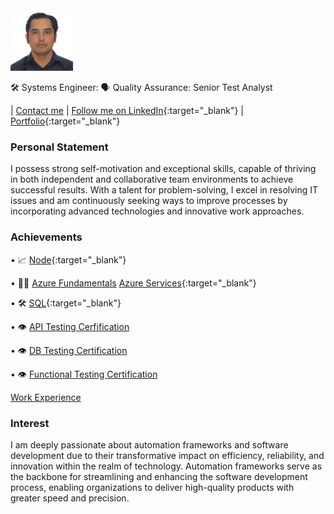 <img src="img/roberto.JPG" alt="roberto" height="100px"/>


🛠️ Systems Engineer: 🗣️ Quality Assurance: Senior Test Analyst

| [Contact me](mailto:rozumba@outlook.com.au) | [Follow me on LinkedIn](https://www.linkedin.com/in/rozumba){:target="\_blank"} | [Portfolio](https://github.com/na001988?tab=repositories){:target="\_blank"}

### Personal Statement

I possess strong self-motivation and exceptional skills, capable of thriving in both independent and collaborative team environments to achieve successful results. 
With a talent for problem-solving, I excel in resolving IT issues and am continuously seeking ways to improve processes by incorporating advanced technologies and innovative work approaches.

### Achievements

• 📈 [Node](https://learn.microsoft.com/api/achievements/share/en-us/RobertoZumba-9714/QCKYJVE5?sharingId=3669528A610C12C2){:target="\_blank"} 

• 🙋‍♂️ [Azure Fundamentals](https://learn.microsoft.com/api/achievements/share/en-us/RobertoZumba-9714/AS2KVV7E?sharingId=3669528A610C12C2) [Azure Services](https://learn.microsoft.com/api/achievements/share/en-us/RobertoZumba-9714/ELDTX5PX?sharingId=3669528A610C12C2){:target="\_blank"}

• 🛠️ [SQL](https://learn.microsoft.com/api/achievements/share/en-us/RobertoZumba-9714/VKPSALVM?sharingId=3669528A610C12C2){:target="\_blank"} 

• 👁️ [API Testing Cerfification](/achievements/API-Testing.pdf)

• 👁️ [DB Testing Certification](/achievements/DB.pdf)

• 👁️ [Functional Testing Certification](/achievements/Functional-Testing.pdf)


[Work Experience](/experience/README.MD)


### Interest

I am deeply passionate about automation frameworks and software development due to their transformative impact on efficiency, reliability, and innovation within the realm of technology. 
Automation frameworks serve as the backbone for streamlining and enhancing the software development process, enabling organizations to deliver high-quality products with greater speed and precision.
